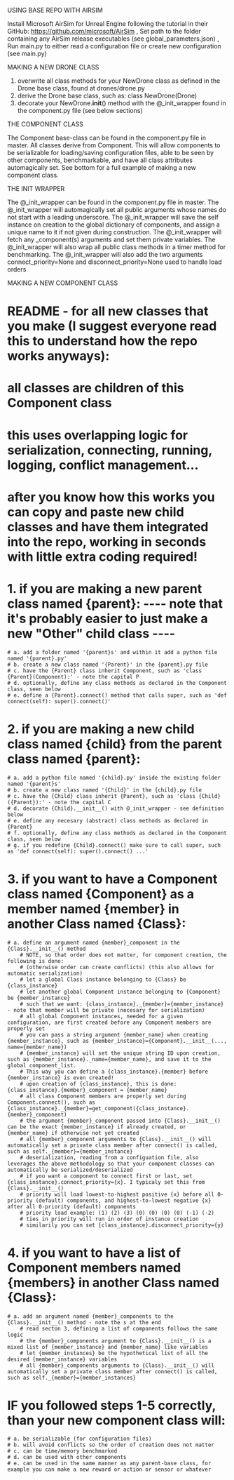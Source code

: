 USING BASE REPO WITH AIRSIM

Install Microsoft AirSim for Unreal Engine following the tutorial in their GitHub: https://github.com/microsoft/AirSim
, Set path to the folder containing any AirSim release executables (see global_parameters.json)
, Run main.py to either read a configuration file or create new configuration (see main.py)


MAKING A NEW DRONE CLASS

1. overwrite all class methods for your NewDrone class as defined in the Drone base class, found at drones/drone.py
2. derive the Drone base class, such as: class NewDrone(Drone)
3. decorate your NewDrone.__init__() method with the @_init_wrapper found in the component.py file (see below sections)  


THE COMPONENT CLASS

The Component base-class can be found in the component.py file in master. All classes derive from Component. This will allow components to be serializable for loading/saving configuration files, able to be seen by other components, benchmarkable, and have all class attributes automagically set. See bottom for a full example of making a new component class.


THE INIT WRAPPER

The @_init_wrapper can be found in the component.py file in master.
The @_init_wrapper will automagically set all public arguments whose names do not start with a leading underscore.
The @_init_wrapper will save the self instance on creation to the global dictionary of components, and assign a unique name to it if not given during construction.
The @_init_wrapper will fetch any _component(s) arguments and set them private variables.
The @_init_wrapper will also wrap all public class methods in a timer method for benchmarking.
The @_init_wrapper will also add the two arguments connect_priority=None and disconnect_priority=None used to handle load orders


MAKING A NEW COMPONENT CLASS

# README - for all new classes that you make (I suggest everyone read this to understand how the repo works anyways):
# all classes are children of this Component class 
# this uses overlapping logic for serialization, connecting, running, logging, conflict management...
# after you know how this works you can copy and paste new child classes and have them integrated into the repo, working in seconds with little extra coding required!
# 1. if you are making a new parent class named {parent}: ---- note that it's probably easier to just make a new "Other" child class ----
	# a. add a folder named '{parent}s' and within it add a python file named '{parent}.py'
	# b. create a new class named '{Parent}' in the {parent}.py file
	# c. have the {Parent} class inherit Component, such as 'class {Parent}(Component):' - note the capital P
	# d. optionally, define any class methods as declared in the Component class, seen below
	# e. define a {Parent}.connect() method that calls super, such as 'def connect(self): super().connect()'
# 2. if you are making a new child class named {child} from the parent class named {parent}:
	# a. add a python file named '{child}.py' inside the existing folder named '{parent}s'
	# b. create a new class named '{Child}' in the {child}.py file
	# c. have the {Child} class inherit {Parent}, such as 'class {Child}({Parent}):' - note the capital C
	# d. decorate {Child}.__init__() with @_init_wrapper - see definition below
	# e. define any necesary (abstract) class methods as declared in {Parent}
	# f. optionally, define any class methods as declared in the Component class, seen below
	# g. if you redefine {Child}.connect() make sure to call super, such as 'def connect(self): super().connect() ...'
# 3. if you want to have a Component class named {Component} as a member named {member} in another Class named {Class}:
	# a. define an argument named {member}_component in the {Class}.__init__() method
		# NOTE, so that order does not matter, for component creation, the following is done:
		# (otherwise order can create conflicts) (this also allows for automatic serialization)
		# let a global Class instance belonging to {Class} be {class_instance}
		# let another global Component instance belonging to {Component} be {member_instance}
		# such that we want: {class_instance}._{member}={member_instance} - note that member will be private (necesary for serialization)
		# all global Component instances, needed for a given configuration, are first created before any Component members are properly set
		# you can pass a string argument {member_name} when creating {member_instance}, such as {member_instance}={Component}.__init__(..., name={member_name})
		# {member_instance} will set the unique string ID upon creation, such as {member_instance}._name={member_name}, and save it to the global component_list.
		# This way you can define a {class_instance}.{member} before {member_instance} is even created!
		# upon creation of {class_instance}, this is done: {class_instance}.{member}_component = {member_name}
		# all class Component members are properly set during Component.connect(), such as {class_instance}._{member}=get_component({class_instance}.{member}_component) 
		# the argument {member}_component passed into {Class}.__init__() can be the exact {member_instance} if already created, or {member_name} if otherwise not yet created
		# all {member}_component arguments to {Class}.__init__() will automatically set a private class member after connect() is called, such as self._{member}={member_instance}
		# deserialization, reading from a configuation file, also leverages the above methodology so that your component classes can automatically be serialized/deserialized
		# if you want a component to connect first or last, set {class_instance}.connect_priority={x}. I typicaly set this from {Class}.__init__()
		# priority will load lowest-to-highest positive {x} before all 0-priority (default) components, and highest-to-lowest negative {x} after all 0-priority (default) components
		# priority load example: (1) (2) (3) (0) (0) (0) (0) (-1) (-2)
		# ties in priority will run in order of instance creation
		# similarily you can set {class_instance}.disconnect_priority={y}
# 4. if you want to have a list of Component members named {members} in another Class named {Class}:
	# a. add an argument named {member}_components to the {Class}.__init__() method - note the s at the end
		# read secton 3, defining a list of components follows the same logic
		# the {member}_components argument to {Class}.__init__() is a mixed list of {member_instance} and {member_name} like variables
		# let {member_instances} be the hypothetical list of all the desired {member_instance} variables
		# all {member}_components arguments to {Class}.__init__() will automatically set a private class member after connect() is called, such as self._{member}={member_instances}
# IF you followed steps 1-5 correctly, than your new component class will:
	# a. be serializable (for configuration files)
	# b. will avoid conflicts so the order of creation does not matter
	# c. can be time/memory benchmarked
	# d. can be used with other components
	# e. can be used in the same manner as any parent-base class, for example you can make a new reward or action or sensor or whatever